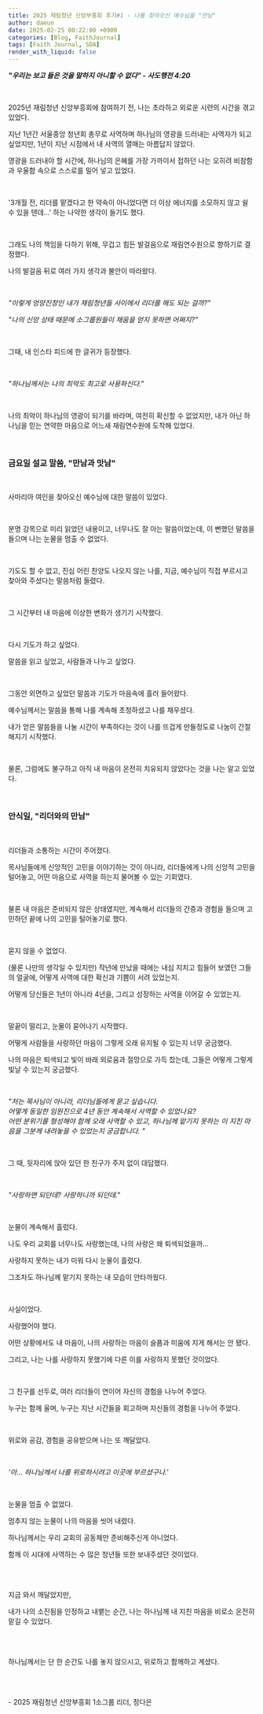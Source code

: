 ```yaml
---
title: 2025 재림청년 신앙부흥회 후기#1 - 나를 찾아오신 예수님을 "만남"
author: daeun
date: 2025-02-25 00:22:00 +0900
categories: [Blog, FaithJournal]
tags: [Faith Journal, SDA]
render_with_liquid: false
---
```


__*"우리는 보고 들은 것을 말하지 아니할 수 없다" - 사도행전 4:20*__

<br>

2025년 재림청년 신앙부흥회에 참여하기 전, 나는 초라하고 외로운 시련의 시간을 겪고 있었다. 

지난 1년간 서울중앙 청년회 총무로 사역하며 하나님의 영광을 드러내는 사역자가 되고 싶었지만, 1년이 지난 시점에서 내 사역의 열매는 아름답지 않았다.

영광을 드러내야 할 시간에, 하나님의 은혜를 가장 가까이서 접하던 나는 오히려 비참함과 우울함 속으로 스스로를 밀어 넣고 있었다.

</br>

'3개월 전, 리더를 맡겠다고 한 약속이 아니었다면 더 이상 에너지를 소모하지 않고 쉴 수 있을 텐데...' 하는 나약한 생각이 들기도 했다.

</br>

그래도 나의 책임을 다하기 위해, 무겁고 힘든 발걸음으로 재림연수원으로 향하기로 결정했다.

나의 발걸음 뒤로 여러 가지 생각과 불안이 따라왔다.

</br>

_"이렇게 엉망진창인 내가 재림청년들 사이에서 리더를 해도 되는 걸까?"_

_"나의 신앙 상태 때문에 소그룹원들이 채움을 얻지 못하면 어쩌지?"_

</br>

그때, 내 인스타 피드에 한 글귀가 등장했다.

</br>

*"하나님께서는 나의 최악도 최고로 사용하신다."*

</br>

나의 최악이 하나님의 영광이 되기를 바라며, 여전히 확신할 수 없었지만, 내가 아닌 하나님을 믿는 연약한 마음으로 어느새 재림연수원에 도착해 있었다.

</br>

### 금요일 설교 말씀, "만남과 맛남"

</br>

사마리아 여인을 찾아오신 예수님에 대한 말씀이 있었다.

</br>

분명 강목으로 미리 읽었던 내용이고, 너무나도 잘 아는 말씀이었는데, 이 뻔했던 말씀을 들으며 나는 눈물을 멈출 수 없었다.

</br>

기도도 할 수 없고, 진심 어린 찬양도 나오지 않는 나를, 지금, 예수님이 직접 부르시고 찾아와 주셨다는 말씀처럼 들렸다.

</br>

그 시간부터 내 마음에 이상한 변화가 생기기 시작했다.

</br>

다시 기도가 하고 싶었다. 

말씀을 읽고 싶었고, 사람들과 나누고 싶었다.

</br>

그동안 외면하고 싶었던 말씀과 기도가 마음속에 흘러 들어왔다. 

예수님께서는 말씀을 통해 나를 계속해 초청하셨고 나를 채우셨다. 

내가 얻은 말씀들을 나눌 시간이 부족하다는 것이 나를 뜨겁게 만들정도로 나눔이 간절해지기 시작했다.

</br>

물론, 그럼에도 불구하고 아직 내 마음이 온전히 치유되지 않았다는 것을 나는 알고 있었다. 

</br>


### 안식일, "리더와의 만남"

</br>

리더들과 소통하는 시간이 주어졌다. 

목사님들에게 신앙적인 고민을 이야기하는 것이 아니라, 리더들에게 나의 신앙적 고민을 털어놓고, 어떤 마음으로 사역을 하는지 물어볼 수 있는 기회였다.

</br>

물론 내 마음은 준비되지 않은 상태였지만, 계속해서 리더들의 간증과 경험을 들으며 고민하던 끝에 나의 고민을 털어놓기로 했다.

</br>

묻지 않을 수 없었다. 

(물론 나만의 생각일 수 있지만) 작년에 만났을 때에는 내심 지치고 힘들어 보였던 그들의 얼굴에, 어떻게 사역에 대한 확신과 기쁨이 서려 있었는지.

어떻게 당신들은 1년이 아니라 4년을, 그리고 성장하는 사역을 이어갈 수 있었는지.

</br>


말끝이 떨리고, 눈물이 묻어나기 시작했다.

어떻게 사람들을 사랑하던 마음이 그렇게 오래 유지될 수 있는지 너무 궁금했다.

나의 마음은 퇴색되고 빛이 바래 외로움과 절망으로 가득 찼는데, 그들은 어떻게 그렇게 빛날 수 있는지 궁금했다.

</br>

*"저는 목사님이 아니라, 리더님들에게 묻고 싶습니다. </br>어떻게 동일한 임원진으로 4년 동안 계속해서 사역할 수 있었나요? </br>어떤 분위기를 형성해야 함께 오래 사역할 수 있고, 하나님께 맡기지 못하는 이 지친 마음을 그분께 내려놓을 수 있었는지 궁금합니다. "*

</br>

그 때, 뒷자리에 앉아 있던 한 친구가 주저 없이 대답했다.

</br>

*"사랑하면 되던데? 사랑하니까 되던데."*

</br>

눈물이 계속해서 흘렀다.

나도 우리 교회를 너무나도 사랑했는데, 나의 사랑은 왜 퇴색되었을까...

사랑하지 못하는 내가 미워 다시 눈물이 흘렀다.

그조차도 하나님께 맡기지 못하는 내 모습이 안타까웠다. 

</br>

사실이었다.

사랑했어야 했다.

어떤 상황에서도 내 마음이, 나의 사랑하는 마음이 슬픔과 미움에 지게 해서는 안 됐다.

그리고, 나는 나를 사랑하지 못했기에 다른 이를 사랑하지 못했던 것이었다.

</br>

그 친구를 선두로, 여러 리더들이 연이어 자신의 경험을 나누어 주었다. 

누구는 함께 울며, 누구는 지난 시간들을 회고하며 자신들의 경험을 나누어 주었다. 

</br>

위로와 공감, 경험을 공유받으며 나는 또 깨달았다. 

</br>

*'아... 하나님께서 나를 위로하시려고 이곳에 부르셨구나.'*

</br>

눈물을 멈출 수 없었다.

멈추지 않는 눈물이 나의 마음을 씻어 내렸다. 

하나님께서는 우리 교회의 공동체만 준비해주신게 아니었다. 

함께 이 시대에 사역하는 수 많은 청년들 또한 보내주셨던 것이었다. 

</br>
</br>

지금 와서 깨달았지만,

내가 나의 소진됨을 인정하고 내뱉는 순간, 나는 하나님께 내 지친 마음을 비로소 온전히 맡길 수 있었다.

</br>
</br>

하나님께서는 단 한 순간도 나를 놓지 않으시고, 위로하고 함께하고 계셨다.

</br>
</br>

\- 2025 재림청년 신앙부흥회 1소그룹 리더, 정다은

